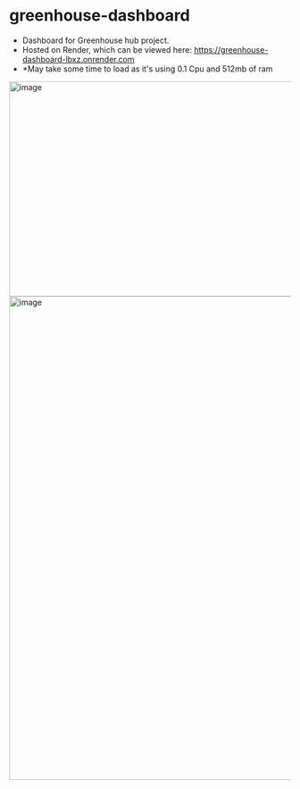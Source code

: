 # greenhouse-dashboard
- Dashboard for Greenhouse hub project.
- Hosted on Render, which can be viewed here: https://greenhouse-dashboard-lbxz.onrender.com
- *May take some time to load as it's using 0.1 Cpu and 512mb of ram

<img width="982" height="385" alt="image" src="https://github.com/user-attachments/assets/03add863-b23b-403a-8e6a-183a55dcf447" />
<img width="1919" height="866" alt="image" src="https://github.com/user-attachments/assets/8adb3331-4031-4400-9981-8220a8411fd1" />
